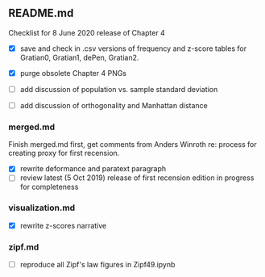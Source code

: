## README.md

Checklist for 8 June 2020 release of Chapter 4

- [x] save and check in .csv versions of frequency and z-score tables
for Gratian0, Gratian1, dePen, Gratian2.

- [x] purge obsolete Chapter 4 PNGs

- [ ] add discussion of population vs. sample standard deviation

- [ ] add discussion of orthogonality and Manhattan distance

### merged.md

Finish merged.md first, get comments from Anders Winroth re: process
for creating proxy for first recension.

- [x] rewrite deformance and paratext paragraph
- [ ] review latest (5 Oct 2019) release of first recension edition
in progress for completeness

### visualization.md

- [x] rewrite z-scores narrative

### zipf.md

- [ ] reproduce all Zipf's law figures in Zipf49.ipynb
